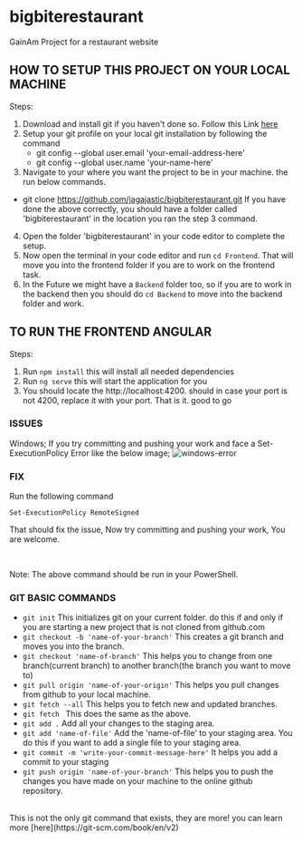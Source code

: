 # bigbiterestaurant

GainAm Project for a restaurant website

## HOW TO SETUP THIS PROJECT ON YOUR LOCAL MACHINE
Steps:
1. Download and install git if you haven't done so. Follow this Link [here](https://git-scm.com/downloads)
2. Setup your git profile on your local git installation by following the command
   - git config --global user.email 'your-email-address-here'
   - git config --global user.name 'your-name-here'
3. Navigate to your where you want the project to be in your machine. the run below commands.
  - git clone https://github.com/jagajastic/bigbiterestaurant.git
If you have done the above correctly, you should have a folder called 'bigbiterestaurant' in the location you ran the step 3 command.
4. Open the folder 'bigbiterestaurant' in your code editor to complete the setup.
5. Now open the terminal in your code editor and run `cd Frontend`. That will move you into the frontend folder if you are to work on the frontend task.
6. In the Future we might have a `Backend` folder too, so if you are to work in the backend then you should do `cd Backend` to move into the backend folder and work.


## TO RUN THE FRONTEND ANGULAR 
Steps:
1. Run `npm install` this will install all needed dependencies 
2. Run  `ng serve` this will start the application for you
3. You should locate the http://localhost:4200. should in case your port is not 4200, replace it with your port.
  That is it. good to go
### ISSUES
Windows; 
If you try committing and pushing your work and face a Set-ExecutionPolicy Error like the below image;
![windows-error](https://github.com/jagajastic/bigbiterestaurant/assets/28712864/b1bc8971-e7c3-4f75-884c-9f7dd43110ac)


### FIX
Run the following command

<be />

`Set-ExecutionPolicy RemoteSigned`

That should fix the issue, Now try committing and pushing your work, You are welcome.

<br />

Note: The above command should be run in your PowerShell. 

### GIT BASIC COMMANDS
- `git init` This initializes git on your current folder. do this if and only if you are starting a new project that is not cloned from github.com
- `git checkout -b 'name-of-your-branch'` This creates a git branch and moves you into the branch.
- `git checkout 'name-of-branch'` This helps you to change from one branch(current branch) to another branch(the branch you want to move to)
- `git pull origin 'name-of-your-origin'` This helps you pull changes from github to your local machine.
- `git fetch --all` This helps you to fetch new and updated branches.
- `git fetch ` This does the same as the above.
- `git add .` Add all your changes to the staging area.
- `git add 'name-of-file'` Add the 'name-of-file' to your staging area. You do this if you want to add a single file to your staging area.
- `git commit -m 'write-your-commit-message-here'` It helps you add a commit to your staging
- `git push origin 'name-of-your-branch'` This helps you to push the changes you have made on your machine to the online github repository.

<br />
This is not the only git command that exists, they are more! you can learn more [here](https://git-scm.com/book/en/v2)  

